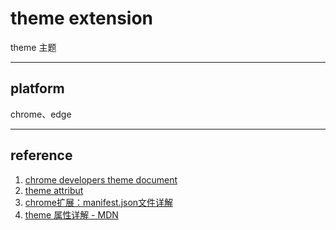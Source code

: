 # theme extension
  theme 主题

---

## platform
   chrome、edge

---

## reference
1. [chrome developers theme document](https://developer.chrome.com/docs/extensions/mv3/themes/#properties)
2. [theme attribut](https://daily-dev-tips.com/posts/browser-extensions-our-first-theme/)
3. [chrome扩展：manifest.json文件详解](https://blog.csdn.net/fyyyr/article/details/80949965)
4. [theme 属性详解 - MDN](https://developer.mozilla.org/en-US/docs/Mozilla/Add-ons/WebExtensions/manifest.json/theme)

